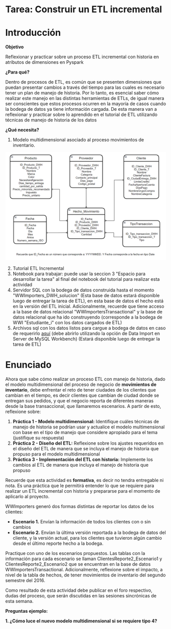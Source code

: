 # Tarea: Construir un ETL incremental

# Introducción

**Objetivo**

Reflexionar y practicar sobre un proceso ETL incremental con historia en atributos de dimensiones en Pyspark

**¿Para qué?**

Dentro  de  procesos  de  ETL,  es común  que se  presenten  dimensiones que puedan  presentar cambios a través del tiempo para las cuales es necesario tener un plan de manejo de historia. Por lo tanto, es esencial saber cómo realizar este manejo en las distintas herramientas de ETLs, de igual manera ser conscientes que estos procesos ocurren en la mayoría de casos cuando la bodega de datos ya tiene información cargada. De esta manera van a reflexionar y practicar sobre lo aprendido en el tutorial de ETL utilizando técnicas de manejo de historia de los datos

**¿Qué necesita?**

1. Modelo multidimensional asociado al proceso movimientos de inventario.

![Modelo movimientos](Img/Modelo%20movimiento.png)

2. Tutorial ETL Incremental 
3. Notebook para trabajar: puede usar la seccion 3 "Espacio para desarrollar la tarea" al final del notebook del tutorial para realizar esta actividad
4. Servidor SQL con la bodega de datos construida hasta el momento "WWImporters_DWH_solucion" (Esta base de datos estará disponible luego de entregar la tarea de ETL), en esta base de datos el hecho está en la versión del ETL inicial. Adicionalmente, recuerde que tiene acceso a la base de datos relacional "WWImportersTransactional" y la base de datos relacional que ha ido construyendo (corresponde a la bodega de WWI "Estudiante_i" con los datos cargados de ETL)
5. Archivos sql con los datos listos para cargue a bodega de datos en caso de requerirlo [aquí](https://github.com/MISW-4402-Analisis-y-Modelado-de-datos/guias/blob/main/docs/Tareas/datos_ETL/) (debe abrirlo utilizando la opción de Data Import en Server de MySQL Workbench) (Estará disponible luego de entregar la tarea de ETL)

# Enunciado
Ahora que sabe cómo realizar un proceso ETL con manejo de historia, dado el modelo multidimensional del proceso de negocio de **movimientos de inventario**, debe enfrentar el reto de tener ciudades de los clientes que cambian en el tiempo, es decir clientes que cambian de ciudad donde se entregan sus pedidos, y que el negocio reporta de  diferentes maneras desde la base transaccional, que llamaremos escenarios. A partir de esto, reflexione sobre:
1. **Práctica 1 - Modelo multidimensional:** Identifique cuáles técnicas de manejo de historia se podrían usar y actualice el modelo multimensional con base en el tipo de manejo que considere apropiado para el tema (justifique su respuesta)
2. **Práctica 2 - Diseño del ETL:** Reflexione sobre los ajustes requeridos en el diseño del ETL de manera que se incluya el manejo de historia que propuso para el modelo multidimensional
3. **Práctica 3 - Implementación del ETL con historia:** Implemente los cambios al ETL de manera que incluya el manejo de historia que propuso

Recuerde que esta actividad es **formativa**, es decir no tendra entregable ni nota. Es una práctica que le permitirá entender lo que se requiere para realizar un ETL incremental con historia y prepararse para el momento de aplicarlo al proyecto.

WWImporters generó dos formas distintas de reportar los datos de los clientes:
- **Escenario 1.** Envían la información de todos los clientes con o sin cambios
- **Escenario 2.** Envían la última versión reportada a la bodega de datos del cliente, y la versión actual, para los clientes que tuvieron algún cambio desde el último reporte hecho a la bodega.

Practique con uno de los escenarios propuestos. Las tablas con la información para cada escenario se llaman ClientesReporte2_Escenario1 y ClientesReporte2_Escenario2 que se encuentran en la base de datos WWImportersTransactional. Adicionalmente, reflexione sobre el impacto, a nivel de la tabla de hechos, de tener movimientos de inventario del segundo semestre del 2016.

Como resultado de esta actividad debe publicar en el foro respectivo, dudas del proceso, que serán discutidas en las sesiones sincrónicas de esta semana.

**Preguntas ejemplo:**

**1. ¿Cómo luce el nuevo modelo multidimensional si se requiere tipo 4?** 
